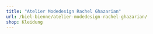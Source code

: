 ```yaml
---
title: "Atelier Modedesign Rachel Ghazarian"
url: /biel-bienne/atelier-modedesign-rachel-ghazarian/
shop: Kleidung
---
```

